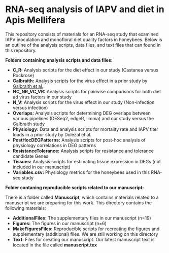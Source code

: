 # RNA-seq analysis of IAPV and diet in Apis Mellifera

This repository consists of materials for an RNA-seq study that examined IAPV inoculation and monofloral diet quality factors in honeybees. Below is an outline of the analysis scripts, data files, and text files that can found in this repository.

**Folders containing analysis scripts and data files:** 

  * **C_R:** Analysis scripts for the diet effect in our study (Castanea versus Rockrose)
  * **Galbraith:** Analysis scripts for the virus effect in a prior study by [Galbraith et al.](https://journals.plos.org/plospathogens/article?id=10.1371/journal.ppat.1004713)
  * **NC_NR_VC_VR:** Analysis scripts for pairwise comparisons for both diet ad virus factors in our study
  * **N_V:** Analysis scripts for the virus effect in our study (Non-infection versus infection)
  * **Overlaps:** Analysis scripts for determining DEG overlaps between various pipelines (DESeq2, edgeR, limma) and our study versus the Galbraith study
  * **Physiology:** Data and analysis scripts for mortality rate and IAPV titer loads in a prior study by Dolezal et al.
  * **PostHocDEGPatterns:** Analysis scripts for post-hoc analysis of physiology correlations in DEG patterns
  * **ResistanceTolerance:** Analysis scripts for resistance and tolerance candidate Genes
  * **Tissues:** Analysis scripts for estimating tissue expression in DEGs (not included in our manuscript)
  * **Variables.csv:** Physiology metrics for the honeybees used in this RNA-seq study
  
**Folder contaning reproducible scripts related to our manuscript:**

There is a folder called **Manuscript**, which contains materials related to a manuscript we are preparing for this work. This directory contains the following materials:

  * **AdditionalFiles:** The supplementary files in our manuscript (n=19)
  * **Figures:** The figures in our manuscript (n=6)
  * **MakeFiguresFiles:** Reproducible scripts for recreating the figures and supplementary (additional) files. We are still working on this directory
  * **Text:** Files for creating our manuscript. Our latest manuscript text is located in the file called **manuscript.tex**
  
  